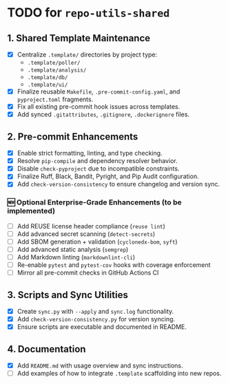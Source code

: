 # TODO for `repo-utils-shared`

## 1. Shared Template Maintenance

- [x] Centralize `.template/` directories by project type:
  - `.template/poller/`
  - `.template/analysis/`
  - `.template/db/`
  - `.template/ui/`
- [x] Finalize reusable `Makefile`, `.pre-commit-config.yaml`, and
      `pyproject.toml` fragments.
- [x] Fix all existing pre-commit hook issues across templates.
- [x] Add synced `.gitattributes`, `.gitignore`, `.dockerignore` files.

## 2. Pre-commit Enhancements

- [x] Enable strict formatting, linting, and type checking.
- [x] Resolve `pip-compile` and dependency resolver behavior.
- [x] Disable `check-pyproject` due to incompatible constraints.
- [x] Finalize Ruff, Black, Bandit, Pyright, and Pip Audit configuration.
- [x] Add `check-version-consistency` to ensure changelog and version sync.

### 🆕 Optional Enterprise-Grade Enhancements (to be implemented)

- [ ] Add REUSE license header compliance (`reuse lint`)
- [ ] Add advanced secret scanning (`detect-secrets`)
- [ ] Add SBOM generation + validation (`cyclonedx-bom`, `syft`)
- [ ] Add advanced static analysis (`semgrep`)
- [ ] Add Markdown linting (`markdownlint-cli`)
- [ ] Re-enable `pytest` and `pytest-cov` hooks with coverage enforcement
- [ ] Mirror all pre-commit checks in GitHub Actions CI

## 3. Scripts and Sync Utilities

- [x] Create `sync.py` with `--apply` and `sync.log` functionality.
- [x] Add `check-version-consistency.py` for version syncing.
- [x] Ensure scripts are executable and documented in README.

## 4. Documentation

- [x] Add `README.md` with usage overview and sync instructions.
- [ ] Add examples of how to integrate `.template` scaffolding into new repos.
